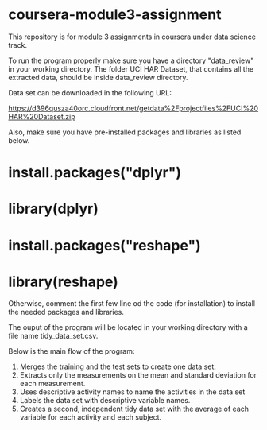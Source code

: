 # coursera-module3-assignment
This repository is for module 3 assignments in coursera under data science track.

To run the program properly make sure you have a directory "data_review"
in your working directory. The folder UCI HAR Dataset, that contains all the extracted data,
should be inside data_review directory.

Data set can be downloaded in the following URL:

https://d396qusza40orc.cloudfront.net/getdata%2Fprojectfiles%2FUCI%20HAR%20Dataset.zip


Also, make sure you have pre-installed packages and libraries as listed below.
  # install.packages("dplyr")
  # library(dplyr)
  # install.packages("reshape")
  # library(reshape)
  
Otherwise, comment the first few line od the code (for installation) to install the 
needed packages and libraries.

The ouput of the program will be located in your working directory with a file name
tidy_data_set.csv.

Below is the main flow of the program:

1. Merges the training and the test sets to create one data set.
2. Extracts only the measurements on the mean and standard deviation for each measurement.
3. Uses descriptive activity names to name the activities in the data set
4. Labels the data set with descriptive variable names.
5. Creates a second, independent tidy data set with the average of each variable for each activity and each subject.
